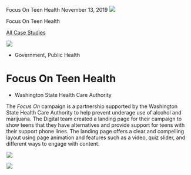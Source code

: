 



Focus On Teen Health
November 13, 2019
![](data:image/gif;base64,R0lGODlhAQABAAAAACH5BAEKAAEALAAAAAABAAEAAAICTAEAOw==)![](https://www.gmmb.com/wp-content/uploads/2020/11/WAHCA_FocusOn_P.jpg)



Focus On Teen Health






[All Case Studies](/case-studies/)













![](data:image/gif;base64,R0lGODlhAQABAAAAACH5BAEKAAEALAAAAAABAAEAAAICTAEAOw==)![](https://www.gmmb.com/wp-content/uploads/2020/11/WAHCA_FocusOn_P-468x534.jpg) 










* Government, Public Health













Focus On Teen Health
====================

 



* Washington State Health Care Authority





















The *Focus On* campaign is a partnership supported by the Washington State Health Care Authority to help prevent underage use of alcohol and marijuana. The Digital team created a landing page for their campaign to show teens that they have alternatives and provide support for teens with their support phone lines. The landing page offers a clear and compelling layout using page animation and features such as a video, quiz slider, and different ways to engage with content.

 

















![](data:image/gif;base64,R0lGODlhAQABAAAAACH5BAEKAAEALAAAAAABAAEAAAICTAEAOw==)![](https://www.gmmb.com/wp-content/uploads/2020/11/WAHCA_FocusOn_MockUps_homepage.jpg) 

















![](data:image/gif;base64,R0lGODlhAQABAAAAACH5BAEKAAEALAAAAAABAAEAAAICTAEAOw==)![](https://www.gmmb.com/wp-content/uploads/2020/11/WAHCA_FocusOn_MockUps_mobile-1441x810.jpg) 

















